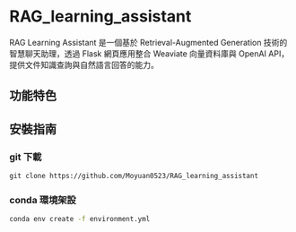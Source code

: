 # RAG_learning_assistant
RAG Learning Assistant 是一個基於 Retrieval-Augmented Generation 技術的智慧聊天助理，透過 Flask 網頁應用整合 Weaviate 向量資料庫與 OpenAI API，提供文件知識查詢與自然語言回答的能力。

## 功能特色

## 安裝指南
### git 下載
`git clone https://github.com/Moyuan0523/RAG_learning_assistant`
### conda 環境架設
```bash
conda env create -f environment.yml
```